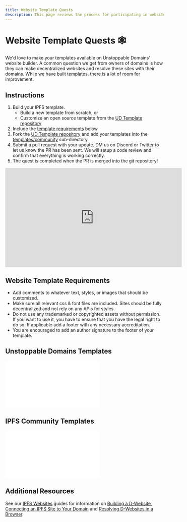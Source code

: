```yaml
---
title: Website Template Quests
description: This page reviews the process for participating in website template quests for decentralized websites.
---
```


# Website Template Quests 🕸️

We'd love to make your templates available on Unstoppable Domains' website builder. A common question we get from owners of domains is how they can make decentralized websites and resolve these sites with their domains. While we have built templates, there is a lot of room for improvement.

## Instructions
    
1. Build your IPFS template. 
    * Build a new template from scratch, or 
    * Customize an open source template from the [UD Template repository](https://github.com/unstoppabledomains/decentralized-websites)
2. Include the [template requirements](#website-template-requirements) below.
3. Fork the [UD Template repository](https://github.com/unstoppabledomains/decentralized-websites) and add your templates into the [templates/community](https://github.com/unstoppabledomains/decentralized-websites/blob/master/templates/community) sub-directory.
4. Submit a pull request with your update. DM us on Discord or Twitter to let us know the PR has been sent. We will setup a code review and confirm that everything is working correctly. 
5. The quest is completed when the PR is merged into the git repository! 

<iframe width="560" height="315" src="https://www.youtube.com/embed/YtDcmPqW_DM" title="YouTube video player" frameborder="0" allow="accelerometer; autoplay; clipboard-write; encrypted-media; gyroscope; picture-in-picture" allowfullscreen></iframe>

## Website Template Requirements

* Add comments to whatever text, styles, or images that should be customized.
* Make sure all relevant css & font files are included. Sites should be fully decentralized and not rely on any APIs for styles.
* Do not use any trademarked or copyrighted assets without permission. If you want to use it, you have to ensure that you have the legal right to do so. If applicable add a footer with any necessary accreditation.
* You are encouraged to add an author signature to the footer of your template.

## Unstoppable Domains Templates

<embed src="/snippets/_ud-templates.md" />

## IPFS Community Templates

<embed src="/snippets/_community-templates.md" />

## Additional Resources

See our [IPFS Websites](/d-websites/) guides for information on [Building a D-Website](/d-websites/build-website.md), [Connecting an IPFS Site to Your Domain](/d-websites/connect-ipfs.md) and [Resolving D-Websites in a Browser](/d-websites/resolving-dwebsites-in-a-browser.md).
